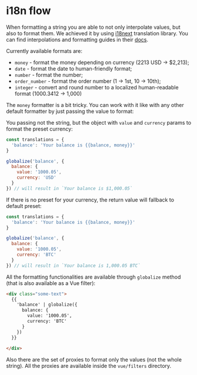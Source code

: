 # i18n flow

When formatting a string you are able to not only interpolate values,
but also to format them. We achieved it by using [i18next][i18next] translation 
library. You can find interpolations and formatting guides in 
their [docs][i18next].

Currently available formats are:  
* `money` - format the money depending on currency (2213 USD -> $2,213);
* `date` - format the date to human-friendly format;
* `number` - format the number;
* `order_number` - format the order number (1 -> 1st, 10 -> 10th);
* `integer` - convert and round number to a localized human-readable format (1000.3412 -> 1,000)

The `money` formatter is a bit tricky. You can work with it like with any 
other default formatter by just passing the value to format:

You passing not the string, but the object with `value` and `currency` params 
to format the preset currency:

```javascript
const translations = {
  'balance': 'Your balance is {{balance, money}}'
}

globalize('balance', {
  balance: {
    value: '1000.05',
    currency: 'USD'
  }
}) // will result in `Your balance is $1,000.05`
```

If there is no preset for your currency, the return value will fallback to
default preset:

```javascript
const translations = {
  'balance': 'Your balance is {{balance, money}}'
}

globalize('balance', {
  balance: {
    value: '1000.05',
    currency: 'BTC'
  }
}) // will result in `Your balance is 1,000.05 BTC`
```

All the formatting functionalities are available through `globalize` method 
(that is also available as a Vue filter): 

```html
<div class="some-text">
  {{
    'balance' | globalize({
      balance: {
        value: '1000.05',
        currency: 'BTC'
      }
    })
  }}
  
</div>
```

Also there are the set of proxies to 
format only the values (not the whole string). All the proxies are available 
inside the `vue/filters` directory.


[i18next]: https://i18next.com
